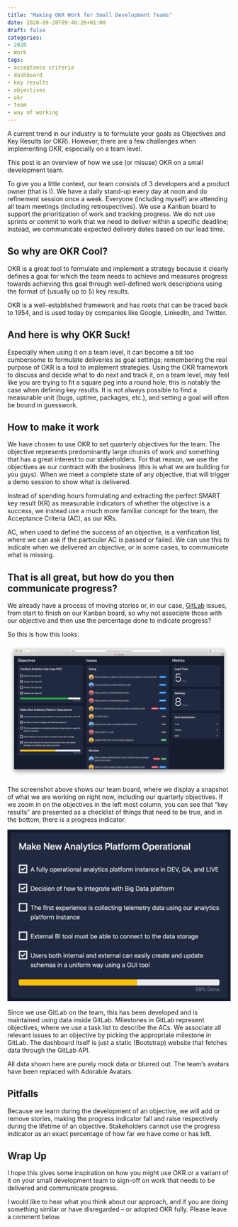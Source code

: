 ```yaml
---
title: "Making OKR Work for Small Development Teams"
date: 2020-09-28T09:48:26+01:00
draft: false
categories:
- 2020
- Work
tags: 
- acceptance criteria
- dashboard
- key results
- objectives
- okr
- team
- way of working
---
```


A current trend in our industry is to formulate your goals as Objectives and Key Results (or OKR). However, there are a few challenges when implementing OKR, especially on a team level.

This post is an overview of how we use (or misuse) OKR on a small development team.

To give you a little context, our team consists of 3 developers and a product owner (that is I). We have a daily stand-up every day at noon and do refinement session once a week. Everyone (including myself) are attending all team meetings (including retrospectives). We use a Kanban board to support the prioritization of work and tracking progress. We do not use sprints or commit to work that we need to deliver within a specific deadline; instead, we communicate expected delivery dates based on our lead time.

## So why are OKR Cool?

OKR is a great tool to formulate and implement a strategy because it clearly defines a goal for which the team needs to achieve and measures progress towards achieving this goal through well-defined work descriptions using the format of (usually up to 5) key results.

OKR is a well-established framework and has roots that can be traced back to 1954, and is used today by companies like Google, LinkedIn, and Twitter.

## And here is why OKR Suck!

Especially when using it on a team level, it can become a bit too cumbersome to formulate deliveries as goal settings; remembering the real purpose of OKR is a tool to implement strategies. Using the OKR framework to discuss and decide what to do next and track it, on a team level, may feel like you are trying to fit a square peg into a round hole; this is notably the case when defining key results. It is not always possible to find a measurable unit (bugs, uptime, packages, etc.), and setting a goal will often be bound in guesswork.

## How to make it work

We have chosen to use OKR to set quarterly objectives for the team. The objective represents predominantly large chunks of work and something that has a great interest to our stakeholders. For that reason, we use the objectives as our contract with the business (this is what we are building for you guys). When we meet a complete state of any objective, that will trigger a demo session to show what is delivered.

Instead of spending hours formulating and extracting the perfect SMART key result (KR) as measurable indicators of whether the objective is a success, we instead use a much more familiar concept for the team, the Acceptance Criteria (AC), as our KRs.

AC, when used to define the success of an objective, is a verification list, where we can ask if the particular AC is passed or failed. We can use this to indicate when we delivered an objective, or in some cases, to communicate what is missing.

## That is all great, but how do you then communicate progress?

We already have a process of moving stories or, in our case, [GitLab](https://about.gitlab.com/) issues, from start to finish on our Kanban board, so why not associate those with our objective and then use the percentage done to indicate progress?

So this is how this looks:

![A screenshot of team dashboard](/images/posts/teamboard.jpg "A screenshot of our dashboard displayed on a big-screen TV in our team area or through an accessible link")

The screenshot above shows our team board, where we display a snapshot of what we are working on right now, including our quarterly objectives. If we zoom in on the objectives in the left most column, you can see that “key results” are presented as a checklist of things that need to be true, and in the bottom, there is a progress indicator.

![A screenshot of team dashboard zoomed-in](/images/posts/objective-acceptancecriteria.jpg "A screenshot of a zoomed-in view of a single team objective on our dashboard")

Since we use GitLab on the team, this has been developed and is maintained using data inside GitLab. Milestones in GitLab represent objectives, where we use a task list to describe the ACs. We associate all relevant issues to an objective by picking the appropriate milestone in GitLab. The dashboard itself is just a static (Bootstrap) website that fetches data through the GitLab API.

All data shown here are purely mock data or blurred out. The team’s avatars have been replaced with Adorable Avatars.

## Pitfalls

Because we learn during the development of an objective, we will add or remove stories, making the progress indicator fall and raise respectively during the lifetime of an objective. Stakeholders cannot use the progress indicator as an exact percentage of how far we have come or has left.

## Wrap Up

I hope this gives some inspiration on how you might use OKR or a variant of it on your small development team to sign-off on work that needs to be delivered and communicate progress.

I would like to hear what you think about our approach, and if you are doing something similar or have disregarded – or adopted OKR fully. Please leave a comment below.
